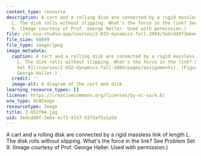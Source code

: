 ```yaml
---
content_type: resource
description: A cart and a rolling disk are connected by a rigid massless link of length
  L. The disk rolls without slipping. What's the force in the link? See Problem Set
  9. (Image courtesy of Prof. George Haller. Used with permission.)
file: /ol-ocw-studio-app/courses/2-032-dynamics-fall-2004/3edcdd9f3ebeecf391575373af3a1a5d_2-032f04.jpg
file_size: 68849
file_type: image/jpeg
image_metadata:
  caption: A cart and a rolling disk are connected by a rigid massless link of length
    L. The disk rolls without slipping. What's the force in the link? See [Problem
    Set 9](/courses/2-032-dynamics-fall-2004/pages/assignments). (Figure by Prof.
    George Haller.)
  credit: ''
  image-alt: A diagram of the cart and disk.
learning_resource_types: []
license: https://creativecommons.org/licenses/by-nc-sa/4.0/
ocw_type: OCWImage
resourcetype: Image
title: 2-032f04.jpg
uid: 3edcdd9f-3ebe-ecf3-9157-5373af3a1a5d
---
```

A cart and a rolling disk are connected by a rigid massless link of length L. The disk rolls without slipping. What's the force in the link? See Problem Set 9. (Image courtesy of Prof. George Haller. Used with permission.)